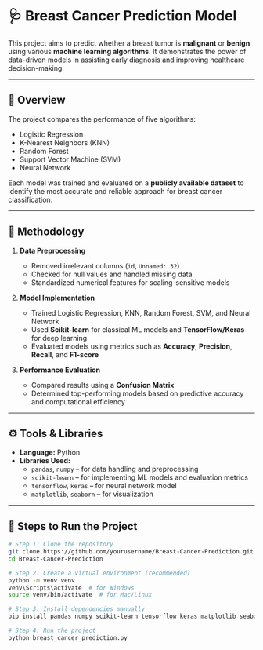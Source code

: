 # 🩺 Breast Cancer Prediction Model

This project aims to predict whether a breast tumor is **malignant** or **benign** using various **machine learning algorithms**. It demonstrates the power of data-driven models in assisting early diagnosis and improving healthcare decision-making.

---

## 📘 Overview

The project compares the performance of five algorithms:
- Logistic Regression  
- K-Nearest Neighbors (KNN)  
- Random Forest  
- Support Vector Machine (SVM)  
- Neural Network  

Each model was trained and evaluated on a **publicly available dataset** to identify the most accurate and reliable approach for breast cancer classification.

---

## 🧠 Methodology

1. **Data Preprocessing**
   - Removed irrelevant columns (`id`, `Unnamed: 32`)
   - Checked for null values and handled missing data
   - Standardized numerical features for scaling-sensitive models

2. **Model Implementation**
   - Trained Logistic Regression, KNN, Random Forest, SVM, and Neural Network
   - Used **Scikit-learn** for classical ML models and **TensorFlow/Keras** for deep learning
   - Evaluated models using metrics such as **Accuracy**, **Precision**, **Recall**, and **F1-score**

3. **Performance Evaluation**
   - Compared results using a **Confusion Matrix**
   - Determined top-performing models based on predictive accuracy and computational efficiency

---

## ⚙️ Tools & Libraries

- **Language:** Python  
- **Libraries Used:**
  - `pandas`, `numpy` – for data handling and preprocessing  
  - `scikit-learn` – for implementing ML models and evaluation metrics  
  - `tensorflow`, `keras` – for neural network model  
  - `matplotlib`, `seaborn` – for visualization  

---

## 🚀 Steps to Run the Project

```bash
# Step 1: Clone the repository
git clone https://github.com/yourusername/Breast-Cancer-Prediction.git
cd Breast-Cancer-Prediction

# Step 2: Create a virtual environment (recommended)
python -m venv venv
venv\Scripts\activate  # for Windows
source venv/bin/activate  # for Mac/Linux

# Step 3: Install dependencies manually
pip install pandas numpy scikit-learn tensorflow keras matplotlib seaborn

# Step 4: Run the project
python breast_cancer_prediction.py
